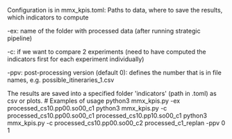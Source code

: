 Configuration is in mmx_kpis.toml: Paths to data, where to save the results, which indicators to compute

-ex: name of the folder with processed data  (after running strategic pipeline)

-c: if we want to compare 2 experiments (need to have computed the indicators first for each experiment individually)

-ppv: post-processing version (default 0): defines the number that is in file names, e.g. possible_itineraries_1.csv

The results are saved into a specified folder 'indicators' (path in .toml) as csv or plots.
	# Examples of usage
	python3 mmx_kpis.py -ex processed_cs10.pp00.so00_c1
	python3 mmx_kpis.py -c processed_cs10.pp00.so00_c1 processed_cs10.pp10.so00_c1
	python3 mmx_kpis.py -c processed_cs10.pp00.so00_c2 processed_c1_replan -ppv 0 1
